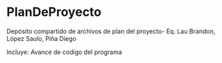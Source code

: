 # PlanDeProyecto
Depósito compartido de archivos de plan del proyecto- Eq. Lau Brandon, López Saulo, Piña Diego

Incluye:
  Avance de codigo del programa
